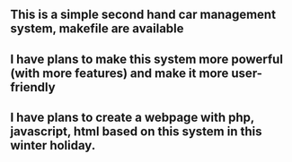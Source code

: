 ## This is a simple second hand car management system, makefile are available
## I have plans to make this system more powerful (with more features) and make it more user-friendly
## I have plans to create a webpage with php, javascript, html based on this system in this winter holiday.

